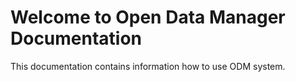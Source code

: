# Welcome to Open Data Manager Documentation

This documentation contains information how to use ODM system.
